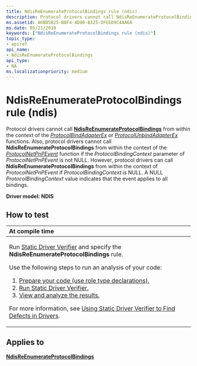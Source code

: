 ```yaml
---
title: NdisReEnumerateProtocolBindings rule (ndis)
description: Protocol drivers cannot call NdisReEnumerateProtocolBindings from within the context of the ProtocolBindAdapterEx or ProtocolUnbindAdapterEx functions.
ms.assetid: A6BB5B25-B8F4-4D90-B325-DFEED9C4AA6A
ms.date: 05/21/2018
keywords: ["NdisReEnumerateProtocolBindings rule (ndis)"]
topic_type:
- apiref
api_name:
- NdisReEnumerateProtocolBindings
api_type:
- NA
ms.localizationpriority: medium
---
```


# NdisReEnumerateProtocolBindings rule (ndis)


Protocol drivers cannot call [**NdisReEnumerateProtocolBindings**](/windows-hardware/drivers/ddi/ndis/nf-ndis-ndisreenumerateprotocolbindings) from within the context of the [*ProtocolBindAdapterEx*](/windows-hardware/drivers/ddi/ndis/nc-ndis-protocol_bind_adapter_ex) or [*ProtocolUnbindAdapterEx*](/windows-hardware/drivers/ddi/ndis/nc-ndis-protocol_unbind_adapter_ex) functions. Also, protocol drivers cannot call **NdisReEnumerateProtocolBindings** from within the context of the [*ProtocolNetPnPEvent*](/windows-hardware/drivers/ddi/ndis/nc-ndis-protocol_net_pnp_event) function if the *ProtocolBindingContext* parameter of *ProtocolNetPnPEvent* is not NULL. However, protocol drivers can call **NdisReEnumerateProtocolBindings** from within the context of *ProtocolNetPnPEvent* if *ProtocolBindingContext* is NULL. A NULL *ProtocolBindingContext* value indicates that the event applies to all bindings.

**Driver model: NDIS**

How to test
-----------

<table>
<colgroup>
<col width="100%" />
</colgroup>
<thead>
<tr class="header">
<th align="left">At compile time</th>
</tr>
</thead>
<tbody>
<tr class="odd">
<td align="left"><p>Run <a href="https://docs.microsoft.com/windows-hardware/drivers/devtest/static-driver-verifier" data-raw-source="[Static Driver Verifier](./static-driver-verifier.md)">Static Driver Verifier</a> and specify the <strong>NdisReEnumerateProtocolBindings</strong> rule.</p>
Use the following steps to run an analysis of your code:
<ol>
<li><a href="https://docs.microsoft.com/windows-hardware/drivers/devtest/using-static-driver-verifier-to-find-defects-in-drivers#preparing-your-source-code" data-raw-source="[Prepare your code (use role type declarations).](./using-static-driver-verifier-to-find-defects-in-drivers.md#preparing-your-source-code)">Prepare your code (use role type declarations).</a></li>
<li><a href="https://docs.microsoft.com/windows-hardware/drivers/devtest/using-static-driver-verifier-to-find-defects-in-drivers#running-static-driver-verifier" data-raw-source="[Run Static Driver Verifier.](./using-static-driver-verifier-to-find-defects-in-drivers.md#running-static-driver-verifier)">Run Static Driver Verifier.</a></li>
<li><a href="https://docs.microsoft.com/windows-hardware/drivers/devtest/using-static-driver-verifier-to-find-defects-in-drivers#viewing-and-analyzing-the-results" data-raw-source="[View and analyze the results.](./using-static-driver-verifier-to-find-defects-in-drivers.md#viewing-and-analyzing-the-results)">View and analyze the results.</a></li>
</ol>
<p>For more information, see <a href="https://docs.microsoft.com/windows-hardware/drivers/devtest/using-static-driver-verifier-to-find-defects-in-drivers" data-raw-source="[Using Static Driver Verifier to Find Defects in Drivers](./using-static-driver-verifier-to-find-defects-in-drivers.md)">Using Static Driver Verifier to Find Defects in Drivers</a>.</p></td>
</tr>
</tbody>
</table>

Applies to
----------

[**NdisReEnumerateProtocolBindings**](/windows-hardware/drivers/ddi/ndis/nf-ndis-ndisreenumerateprotocolbindings)
 

